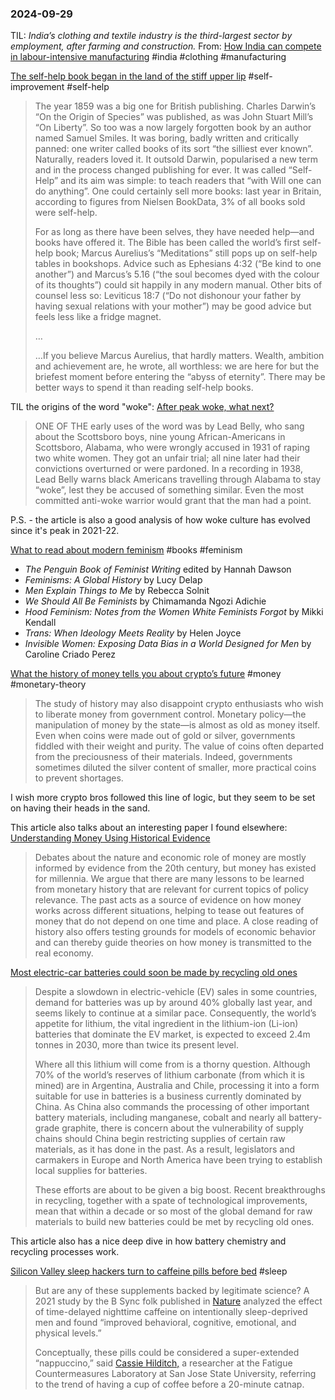 ### 2024-09-29

TIL: _India’s clothing and textile industry is the third-largest sector by employment, after farming and construction._ From: [How India can compete in labour-intensive manufacturing](https://www.economist.com/asia/2024/09/26/how-india-can-compete-in-labour-intensive-manufacturing) #india #clothing #manufacturing

[The self-help book began in the land of the stiff upper lip](https://www.economist.com/britain/2024/09/23/the-self-help-book-began-in-the-land-of-the-stiff-upper-lip) #self-improvement #self-help

> The year 1859 was a big one for British publishing. Charles Darwin’s “On the Origin of Species” was published, as was John Stuart Mill’s “On Liberty”. So too was a now largely forgotten book by an author named Samuel Smiles. It was boring, badly written and critically panned: one writer called books of its sort “the silliest ever known”. Naturally, readers loved it. It outsold Darwin, popularised a new term and in the process changed publishing for ever. It was called “Self-Help” and its aim was simple: to teach readers that “with Will one can do anything”. One could certainly sell more books: last year in Britain, according to figures from Nielsen BookData, 3% of all books sold were self-help.
> 
> For as long as there have been selves, they have needed help—and books have offered it. The Bible has been called the world’s first self-help book; Marcus Aurelius’s “Meditations” still pops up on self-help tables in bookshops. Advice such as Ephesians 4:32 (“Be kind to one another”) and Marcus’s 5.16 (“the soul becomes dyed with the colour of its thoughts”) could sit happily in any modern manual. Other bits of counsel less so: Leviticus 18:7 (“Do not dishonour your father by having sexual relations with your mother”) may be good advice but feels less like a fridge magnet.
> 
> …
> 
> …If you believe Marcus Aurelius, that hardly matters. Wealth, ambition and achievement are, he wrote, all worthless: we are here for but the briefest moment before entering the “abyss of eternity”. There may be better ways to spend it than reading self-help books.

TIL the origins of the word "woke": [After peak woke, what next?](https://www.economist.com/leaders/2024/09/19/after-peak-woke-what-next)

> ONE OF THE early uses of the word was by Lead Belly, who sang about the Scottsboro boys, nine young African-Americans in Scottsboro, Alabama, who were wrongly accused in 1931 of raping two white women. They got an unfair trial; all nine later had their convictions overturned or were pardoned. In a recording in 1938, Lead Belly warns black Americans travelling through Alabama to stay “woke”, lest they be accused of something similar. Even the most committed anti-woke warrior would grant that the man had a point.

P.S. - the article is also a good analysis of how woke culture has evolved since it's peak in 2021-22.

[What to read about modern feminism](https://www.economist.com/the-economist-reads/2024/09/19/what-to-read-about-modern-feminism) #books  #feminism 
- _The Penguin Book of Feminist Writing_ edited by Hannah Dawson
- _Feminisms: A Global History_ by Lucy Delap
- _Men Explain Things to Me_ by Rebecca Solnit
- _We Should All Be Feminists_ by Chimamanda Ngozi Adichie
- _Hood Feminism: Notes from the Women White Feminists Forgot_ by Mikki Kendall
- _Trans: When Ideology Meets Reality_ by Helen Joyce
- _Invisible Women: Exposing Data Bias in a World Designed for Men_ by Caroline Criado Perez

[What the history of money tells you about crypto’s future](https://www.economist.com/finance-and-economics/2024/09/19/what-the-history-of-money-tells-you-about-cryptos-future) #money #monetary-theory

> The study of history may also disappoint crypto enthusiasts who wish to liberate money from government control. Monetary policy—the manipulation of money by the state—is almost as old as money itself. Even when coins were made out of gold or silver, governments fiddled with their weight and purity. The value of coins often departed from the preciousness of their materials. Indeed, governments sometimes diluted the silver content of smaller, more practical coins to prevent shortages.

I wish more crypto bros followed this line of logic, but they seem to be set on having their heads in the sand.

This article also talks about an interesting paper I found elsewhere: [Understanding Money Using Historical Evidence](https://ideas.repec.org/p/fip/fedhwp/98103.html)

> Debates about the nature and economic role of money are mostly informed by evidence from the 20th century, but money has existed for millennia. We argue that there are many lessons to be learned from monetary history that are relevant for current topics of policy relevance. The past acts as a source of evidence on how money works across different situations, helping to tease out features of money that do not depend on one time and place. A close reading of history also offers testing grounds for models of economic behavior and can thereby guide theories on how money is transmitted to the real economy.

[Most electric-car batteries could soon be made by recycling old ones](https://www.economist.com/science-and-technology/2024/09/19/most-electric-car-batteries-could-soon-be-made-by-recycling-old-ones)

> Despite a slowdown in electric-vehicle (EV) sales in some countries, demand for batteries was up by around 40% globally last year, and seems likely to continue at a similar pace. Consequently, the world’s appetite for lithium, the vital ingredient in the lithium-ion (Li-ion) batteries that dominate the EV market, is expected to exceed 2.4m tonnes in 2030, more than twice its present level.
> 
> Where all this lithium will come from is a thorny question. Although 70% of the world’s reserves of lithium carbonate (from which it is mined) are in Argentina, Australia and Chile, processing it into a form suitable for use in batteries is a business currently dominated by China. As China also commands the processing of other important battery materials, including manganese, cobalt and nearly all battery-grade graphite, there is concern about the vulnerability of supply chains should China begin restricting supplies of certain raw materials, as it has done in the past. As a result, legislators and carmakers in Europe and North America have been trying to establish local supplies for batteries.
> 
> These efforts are about to be given a big boost. Recent breakthroughs in recycling, together with a spate of technological improvements, mean that within a decade or so most of the global demand for raw materials to build new batteries could be met by recycling old ones.

This article also has a nice deep dive in how battery chemistry and recycling processes work.

[Silicon Valley sleep hackers turn to caffeine pills before bed](https://sfstandard.com/2024/09/28/bedtime-caffeine-hack/?ref=labnotes.org) #sleep 

> But are any of these supplements backed by legitimate science? A 2021 study by the B Sync folk published in [Nature](https://www.nature.com/articles/s41598-021-98376-z) analyzed the effect of time-delayed nighttime caffeine on intentionally sleep-deprived men and found “improved behavioral, cognitive, emotional, and physical levels.”
> 
> Conceptually, these pills could be considered a super-extended “nappuccino,” said [Cassie Hilditch,](https://www.researchgate.net/profile/Cassie-Hilditch) a researcher at the Fatigue Countermeasures Laboratory at San Jose State University, referring to the trend of having a cup of coffee before a 20-minute catnap.